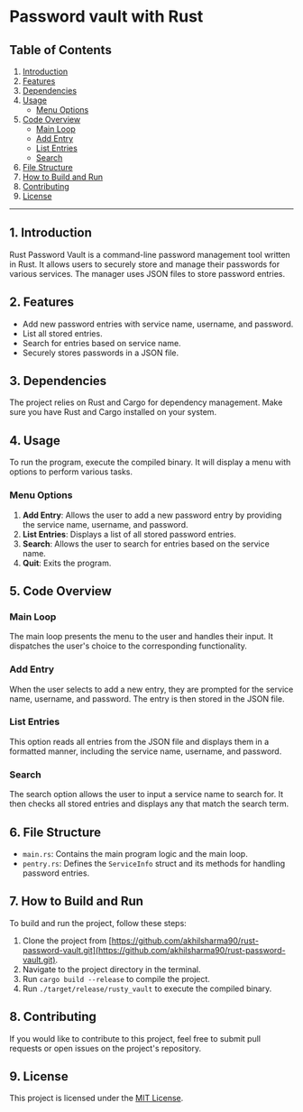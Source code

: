 # Password vault with Rust


## Table of Contents

1. [Introduction](#introduction)
2. [Features](#features)
3. [Dependencies](#dependencies)
4. [Usage](#usage)
    - [Menu Options](#menu-options)
5. [Code Overview](#code-overview)
    - [Main Loop](#main-loop)
    - [Add Entry](#add-entry)
    - [List Entries](#list-entries)
    - [Search](#search)
6. [File Structure](#file-structure)
7. [How to Build and Run](#how-to-build-and-run)
8. [Contributing](#contributing)
9. [License](#license)

---

## 1. Introduction <a name="introduction"></a>

Rust Password Vault is a command-line password management tool written in Rust. It allows users to securely store and manage their passwords for various services. The manager uses JSON files to store password entries.

## 2. Features <a name="features"></a>

- Add new password entries with service name, username, and password.
- List all stored entries.
- Search for entries based on service name.
- Securely stores passwords in a JSON file.

## 3. Dependencies <a name="dependencies"></a>

The project relies on Rust and Cargo for dependency management. Make sure you have Rust and Cargo installed on your system.

## 4. Usage <a name="usage"></a>

To run the program, execute the compiled binary. It will display a menu with options to perform various tasks.

### Menu Options <a name="menu-options"></a>

1. **Add Entry**: Allows the user to add a new password entry by providing the service name, username, and password.
2. **List Entries**: Displays a list of all stored password entries.
3. **Search**: Allows the user to search for entries based on the service name.
4. **Quit**: Exits the program.

## 5. Code Overview <a name="code-overview"></a>

### Main Loop <a name="main-loop"></a>

The main loop presents the menu to the user and handles their input. It dispatches the user's choice to the corresponding functionality.

### Add Entry <a name="add-entry"></a>

When the user selects to add a new entry, they are prompted for the service name, username, and password. The entry is then stored in the JSON file.

### List Entries <a name="list-entries"></a>

This option reads all entries from the JSON file and displays them in a formatted manner, including the service name, username, and password.

### Search <a name="search"></a>

The search option allows the user to input a service name to search for. It then checks all stored entries and displays any that match the search term.

## 6. File Structure <a name="file-structure"></a>

- `main.rs`: Contains the main program logic and the main loop.
- `pentry.rs`: Defines the `ServiceInfo` struct and its methods for handling password entries.

## 7. How to Build and Run <a name="how-to-build-and-run"></a>

To build and run the project, follow these steps:

1. Clone the project from [https://github.com/akhilsharma90/rust-password-vault.git](https://github.com/akhilsharma90/rust-password-vault.git).
2. Navigate to the project directory in the terminal.
3. Run `cargo build --release` to compile the project.
4. Run `./target/release/rusty_vault` to execute the compiled binary.

## 8. Contributing <a name="contributing"></a>

If you would like to contribute to this project, feel free to submit pull requests or open issues on the project's repository.

## 9. License <a name="license"></a>

This project is licensed under the [MIT License](LICENSE).
